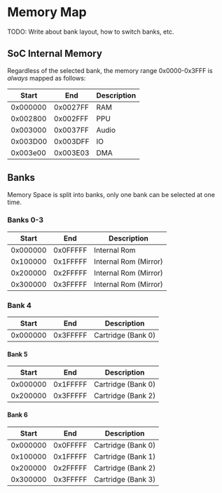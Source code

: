 # Memory Map

TODO: Write about bank layout, how to switch banks, etc.

## SoC Internal Memory

Regardless of the selected bank, the memory range 0x0000-0x3FFF is *always* mapped as follows:

| Start | End | Description |
| - | - | - |
| 0x000000 | 0x0027FF | RAM |
| 0x002800 | 0x002FFF | PPU |
| 0x003000 | 0x0037FF | Audio |
| 0x003D00 | 0x003DFF | IO |
| 0x003e00 | 0x003E03 | DMA |

## Banks

Memory Space is split into banks, only one bank can be selected at one time.

### Banks 0-3

| Start | End | Description |
| - | - | - |
| 0x000000 | 0x0FFFFF | Internal Rom |
| 0x100000 | 0x1FFFFF | Internal Rom (Mirror) |
| 0x200000 | 0x2FFFFF | Internal Rom (Mirror) |
| 0x300000 | 0x3FFFFF | Internal Rom (Mirror) |

### Bank 4

| Start | End | Description |
| - | - | - |
| 0x000000 | 0x3FFFFF | Cartridge (Bank 0) |

#### Bank 5

| Start | End | Description |
| - | - | - |
| 0x000000 | 0x1FFFFF | Cartridge (Bank 0) |
| 0x200000 | 0x3FFFFF | Cartridge (Bank 2) |


#### Bank 6

| Start | End | Description |
| - | - | - |
| 0x000000 | 0x0FFFFF | Cartridge (Bank 0) |
| 0x100000 | 0x1FFFFF | Cartridge (Bank 1) |
| 0x200000 | 0x2FFFFF | Cartridge (Bank 2) |
| 0x300000 | 0x3FFFFF | Cartridge (Bank 3) |


